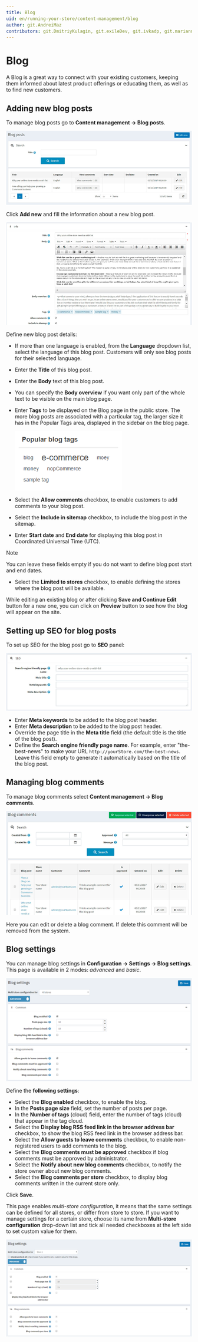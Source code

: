```yaml
---
title: Blog
uid: en/running-your-store/content-management/blog
author: git.AndreiMaz
contributors: git.DmitriyKulagin, git.exileDev, git.ivkadp, git.mariannk
---
```


# Blog

A Blog is a great way to connect with your existing customers, keeping them informed about latest product offerings or educating them, as well as to  find new customers.

## Adding new blog posts

To manage blog posts go to **Content management → Blog posts**.

![p1](_static/blog/blog1.jpg)

Click **Add new** and fill the information about a new blog post.

![p2](_static/blog/blog2.jpg)


Define new blog post details:
* If more than one language is enabled, from the **Language** dropdown list, select the language of this blog post. Customers will only see blog posts for their selected language.
* Enter the **Title** of this blog post.
* Enter the **Body** text of this blog post.
* You can specify the **Body overview** if you want only part of the whole text to be visible on the main blog page.
* Enter **Tags** to be displayed on the Blog page in the public store. The more blog posts are associated with a particular tag, the larger size it has in the Popular Tags area, displayed in the sidebar on the blog page.

   ![p3](_static/blog/Blog3.png)

* Select the **Allow comments** checkbox, to enable customers to add comments to your blog post.
* Select the **Include in sitemap** checkbox, to include the blog post in the sitemap.
* Enter **Start date** and **End date** for displaying this blog post in Coordinated Universal Time (UTC).

 > [!NOTE]
 > 
 > You can leave these fields empty if you do not want to define blog post start and end dates.

* Select the **Limited to stores** checkbox, to enable defining the stores where the blog post will be available.

While editing an existing blog or after clicking **Save and Continue Edit** button for a new one, you can click on **Preview** button to see how the blog will appear on the site.

## Setting up SEO for blog posts

To set up SEO for the blog post go to **SEO** panel:

![SEO for blog posts](_static/blog/blog4.jpg)

- Enter **Meta keywords** to be added to the blog post header.
- Enter **Meta description** to be added to the blog post header.
- Override the page title in the **Meta title** field (the default title is the title of the blog post).
- Define the **Search engine friendly page name**. For example, enter "the-best-news" to make your URL `http://yourStore.com/the-best-news`. Leave this field empty to generate it automatically based on the title of the blog post.

## Managing blog comments

To manage blog comments select **Content management → Blog comments**.

![p5](_static/blog/blog5.jpg)

Here you can edit or delete a blog comment. If delete this comment will be removed from the system.

## Blog settings

You can manage blog settings in **Configuration → Settings → Blog settings**. This page is available in 2 modes: *advanced* and *basic*.

![P1](_static/blog/Blog-Setting.png)

Define the **following settings**:

* Select the **Blog enabled** checkbox, to enable the blog.
* In the **Posts page size** field, set the number of posts per page.
* In the **Number of tags** (cloud) field, enter the number of tags (cloud) that appear in the tag cloud.
* Select the **Display blog RSS feed link in the browser address bar** checkbox, to show the blog RSS feed link in the  browser address bar.
* Select the **Allow guests to leave comments** checkbox, to enable non-registered users to add comments to the blog.
* Select the **Blog comments must be approved** checkbox if blog comments must be approved by administrator.
* Select the **Notify about new blog comments** checkbox, to notify the store owner about new blog comments.
* Select the **Blog comments per store** checkbox, to display blog comments written in the current store only.

Click **Save**.

This page enables *multi-store configuration*, it means that the same settings can be defined for all stores, or differ from store to store. If you want to manage settings for a certain store, choose its name from **Multi-store configuration** drop-down list and tick all needed checkboxes at the left side to set custom value for them.

 ![p2](_static/blog/Blog-Multi-Store-Setting.png)
